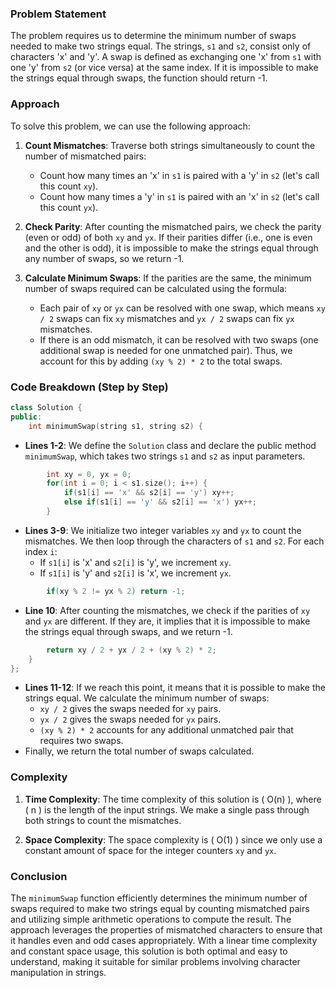 
### Problem Statement
The problem requires us to determine the minimum number of swaps needed to make two strings equal. The strings, `s1` and `s2`, consist only of characters 'x' and 'y'. A swap is defined as exchanging one 'x' from `s1` with one 'y' from `s2` (or vice versa) at the same index. If it is impossible to make the strings equal through swaps, the function should return -1.

### Approach
To solve this problem, we can use the following approach:

1. **Count Mismatches**: Traverse both strings simultaneously to count the number of mismatched pairs:
   - Count how many times an 'x' in `s1` is paired with a 'y' in `s2` (let's call this count `xy`).
   - Count how many times a 'y' in `s1` is paired with an 'x' in `s2` (let's call this count `yx`).

2. **Check Parity**: After counting the mismatched pairs, we check the parity (even or odd) of both `xy` and `yx`. If their parities differ (i.e., one is even and the other is odd), it is impossible to make the strings equal through any number of swaps, so we return -1.

3. **Calculate Minimum Swaps**: If the parities are the same, the minimum number of swaps required can be calculated using the formula:
   - Each pair of `xy` or `yx` can be resolved with one swap, which means `xy / 2` swaps can fix `xy` mismatches and `yx / 2` swaps can fix `yx` mismatches.
   - If there is an odd mismatch, it can be resolved with two swaps (one additional swap is needed for one unmatched pair). Thus, we account for this by adding `(xy % 2) * 2` to the total swaps.

### Code Breakdown (Step by Step)

```cpp
class Solution {
public:
    int minimumSwap(string s1, string s2) {
```
- **Lines 1-2**: We define the `Solution` class and declare the public method `minimumSwap`, which takes two strings `s1` and `s2` as input parameters.

```cpp
        int xy = 0, yx = 0;
        for(int i = 0; i < s1.size(); i++) {
            if(s1[i] == 'x' && s2[i] == 'y') xy++;
            else if(s1[i] == 'y' && s2[i] == 'x') yx++;
        }
```
- **Lines 3-9**: We initialize two integer variables `xy` and `yx` to count the mismatches. We then loop through the characters of `s1` and `s2`. For each index `i`:
  - If `s1[i]` is 'x' and `s2[i]` is 'y', we increment `xy`.
  - If `s1[i]` is 'y' and `s2[i]` is 'x', we increment `yx`.

```cpp
        if(xy % 2 != yx % 2) return -1;
```
- **Line 10**: After counting the mismatches, we check if the parities of `xy` and `yx` are different. If they are, it implies that it is impossible to make the strings equal through swaps, and we return -1.

```cpp
        return xy / 2 + yx / 2 + (xy % 2) * 2;
    }
};
```
- **Lines 11-12**: If we reach this point, it means that it is possible to make the strings equal. We calculate the minimum number of swaps:
  - `xy / 2` gives the swaps needed for `xy` pairs.
  - `yx / 2` gives the swaps needed for `yx` pairs.
  - `(xy % 2) * 2` accounts for any additional unmatched pair that requires two swaps.
- Finally, we return the total number of swaps calculated.

### Complexity
1. **Time Complexity**: The time complexity of this solution is \( O(n) \), where \( n \) is the length of the input strings. We make a single pass through both strings to count the mismatches.

2. **Space Complexity**: The space complexity is \( O(1) \) since we only use a constant amount of space for the integer counters `xy` and `yx`.

### Conclusion
The `minimumSwap` function efficiently determines the minimum number of swaps required to make two strings equal by counting mismatched pairs and utilizing simple arithmetic operations to compute the result. The approach leverages the properties of mismatched characters to ensure that it handles even and odd cases appropriately. With a linear time complexity and constant space usage, this solution is both optimal and easy to understand, making it suitable for similar problems involving character manipulation in strings.